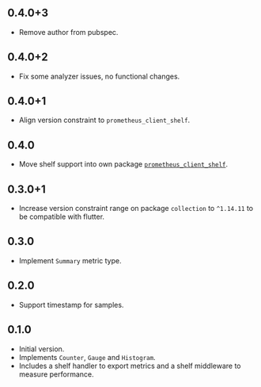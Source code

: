## 0.4.0+3

- Remove author from pubspec.

## 0.4.0+2

- Fix some analyzer issues, no functional changes.


## 0.4.0+1

- Align version constraint to `prometheus_client_shelf`.


## 0.4.0

- Move shelf support into own package [`prometheus_client_shelf`](https://pub.dev/packages/prometheus_client).


## 0.3.0+1

- Increase version constraint range on package `collection` to `^1.14.11` to be compatible with flutter.


## 0.3.0

- Implement `Summary` metric type.


## 0.2.0

- Support timestamp for samples.


## 0.1.0

- Initial version.
- Implements `Counter`, `Gauge` and `Histogram`. 
- Includes a shelf handler to export metrics and a shelf middleware to measure performance.
